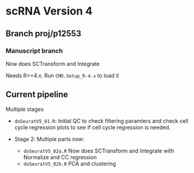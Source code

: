 # scRNA Version 4

## Branch proj/p12553

### Manuscript branch

Now does SCTransform and Integrate

Needs R>=4.x. Run `CMD.Setup_R-4.x` to load it

## Current pipeline

Multiple stages

- `doSeuratV5_01.R`: Initial QC to check filtering paramters and check cell cycle regression plots to see if cell cycle regression is needed.

- Stage 2: Multiple parts now:

    - `doSeuratV5_02a.R` Now does SCTransform and Integrate with Normalize and CC regression
    - `doSeuratV5_02b.R` PCA and clustering


